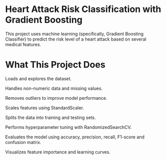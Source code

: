 
<h1>Heart Attack Risk Classification with Gradient Boosting</h1>
This project uses machine learning (specifically, Gradient Boosting Classifier) to predict the risk level of a heart attack based on several medical features.

<h1>What This Project Does</h1>

Loads and explores the dataset.

Handles non-numeric data and missing values.

Removes outliers to improve model performance.

Scales features using StandardScaler.

Splits the data into training and testing sets.

Performs hyperparameter tuning with RandomizedSearchCV.

Evaluates the model using accuracy, precision, recall, F1-score and confusion matrix.

Visualizes feature importance and learning curves.

